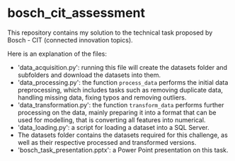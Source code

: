 # bosch_cit_assessment

This repository contains my solution to the technical task proposed by Bosch - CIT (connected innovation topics).

Here is an explanation of the files:
- 'data_acquisition.py': running this file will create the datasets folder and subfolders and download the datasets into them.
- 'data_processing.py': the function `process_data` performs the initial data preprocessing, which includes tasks such as removing duplicate data, handling missing data, fixing typos and removing outliers.
- 'data_transformation.py': the function `transform_data` performs further processing on the data, mainly preparing it into a format that can be used for modelling, that is converting all features into numerical.
- 'data_loading.py': a script for loading a dataset into a SQL Server.
- The datasets folder contains the datasets required for this challenge, as well as their respective processed and transformed versions.
- 'bosch_task_presentation.pptx': a Power Point presentation on this task.
